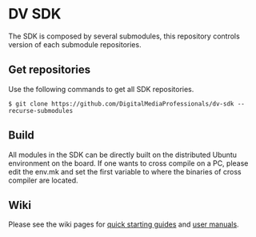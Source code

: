 # DV SDK

The SDK is composed by several submodules, this repository controls version of each submodule repositories.

## Get repositories

Use the following commands to get all SDK repositories.
```console
$ git clone https://github.com/DigitalMediaProfessionals/dv-sdk --recurse-submodules
```

## Build

All modules in the SDK can be directly built on the distributed Ubuntu environment on the board. If one wants to cross compile on a PC, please edit the env.mk and set the first variable to where the binaries of cross compiler are located.

## Wiki

Please see the wiki pages for [quick starting guides](https://github.com/DigitalMediaProfessionals/dv-sdk/wiki/Quick-Start) and [user manuals](https://github.com/DigitalMediaProfessionals/dv-sdk/wiki/User-manual).
